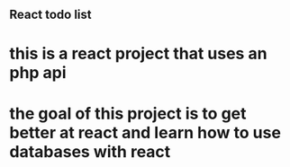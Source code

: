 ## React todo list

# this is a react project that uses an php api

# the goal of this project is to get better at react and learn how to use databases with react
